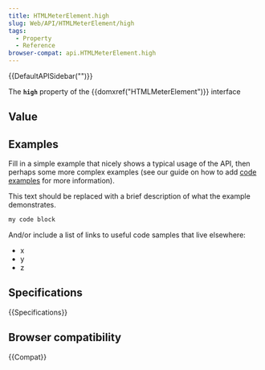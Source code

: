 ```yaml
---
title: HTMLMeterElement.high
slug: Web/API/HTMLMeterElement/high
tags:
  - Property
  - Reference
browser-compat: api.HTMLMeterElement.high
---
```

{{DefaultAPISidebar("")}}

The **`high`** property of the {{domxref("HTMLMeterElement")}} interface 

## Value



## Examples

Fill in a simple example that nicely shows a typical usage of the API, then perhaps some more complex examples (see our guide on how to add [code examples](/en-US/docs/MDN/Contribute/Structures/Code_examples) for more information).

This text should be replaced with a brief description of what the example demonstrates.

```js
my code block
```

And/or include a list of links to useful code samples that live elsewhere:

*   x
*   y
*   z

## Specifications

{{Specifications}}

## Browser compatibility

{{Compat}}


